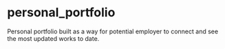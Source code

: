 # personal_portfolio
Personal portfolio built as a way for potential employer to connect and see the most updated works to date.
